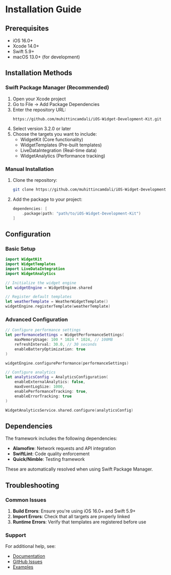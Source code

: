 # Installation Guide

## Prerequisites

- iOS 16.0+
- Xcode 14.0+
- Swift 5.9+
- macOS 13.0+ (for development)

## Installation Methods

### Swift Package Manager (Recommended)

1. Open your Xcode project
2. Go to File → Add Package Dependencies
3. Enter the repository URL:
   ```
   https://github.com/muhittincamdali/iOS-Widget-Development-Kit.git
   ```
4. Select version 3.2.0 or later
5. Choose the targets you want to include:
   - WidgetKit (Core functionality)
   - WidgetTemplates (Pre-built templates)
   - LiveDataIntegration (Real-time data)
   - WidgetAnalytics (Performance tracking)

### Manual Installation

1. Clone the repository:
   ```bash
   git clone https://github.com/muhittincamdali/iOS-Widget-Development-Kit.git
   ```

2. Add the package to your project:
   ```swift
   dependencies: [
       .package(path: "path/to/iOS-Widget-Development-Kit")
   ]
   ```

## Configuration

### Basic Setup

```swift
import WidgetKit
import WidgetTemplates
import LiveDataIntegration
import WidgetAnalytics

// Initialize the widget engine
let widgetEngine = WidgetEngine.shared

// Register default templates
let weatherTemplate = WeatherWidgetTemplate()
widgetEngine.registerTemplate(weatherTemplate)
```

### Advanced Configuration

```swift
// Configure performance settings
let performanceSettings = WidgetPerformanceSettings(
    maxMemoryUsage: 100 * 1024 * 1024, // 100MB
    refreshInterval: 30.0, // 30 seconds
    enableBatteryOptimization: true
)

widgetEngine.configurePerformance(performanceSettings)

// Configure analytics
let analyticsConfig = AnalyticsConfiguration(
    enableExternalAnalytics: false,
    maxEventLogSize: 1000,
    enablePerformanceTracking: true,
    enableErrorTracking: true
)

WidgetAnalyticsService.shared.configure(analyticsConfig)
```

## Dependencies

The framework includes the following dependencies:

- **Alamofire**: Network requests and API integration
- **SwiftLint**: Code quality enforcement
- **Quick/Nimble**: Testing framework

These are automatically resolved when using Swift Package Manager.

## Troubleshooting

### Common Issues

1. **Build Errors**: Ensure you're using iOS 16.0+ and Swift 5.9+
2. **Import Errors**: Check that all targets are properly linked
3. **Runtime Errors**: Verify that templates are registered before use

### Support

For additional help, see:
- [Documentation](Documentation/)
- [GitHub Issues](https://github.com/muhittincamdali/iOS-Widget-Development-Kit/issues)
- [Examples](Examples/) 